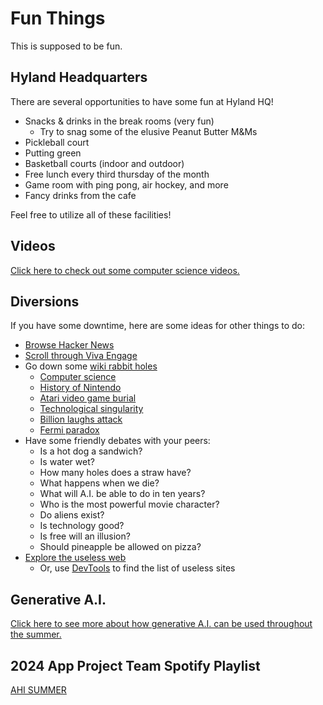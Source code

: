 # Fun Things
This is supposed to be fun.

## Hyland Headquarters
There are several opportunities to have some fun at Hyland HQ!

- Snacks & drinks in the break rooms (very fun)
  - Try to snag some of the elusive Peanut Butter M&Ms
- Pickleball court
- Putting green
- Basketball courts (indoor and outdoor)
- Free lunch every third thursday of the month
- Game room with ping pong, air hockey, and more
- Fancy drinks from the cafe

Feel free to utilize all of these facilities!

## Videos
[Click here to check out some computer science videos.](Videos.md)

## Diversions
If you have some downtime, here are some ideas for other things to do:

- [Browse Hacker News](https://news.ycombinator.com/)
- [Scroll through Viva Engage](https://engage.cloud.microsoft/main/org/hyland.com/feed)
- Go down some [wiki rabbit holes](https://en.wikipedia.org/wiki/Wiki_rabbit_hole)
  - [Computer science](https://en.wikipedia.org/wiki/Computer_science)
  - [History of Nintendo](https://en.wikipedia.org/wiki/History_of_Nintendo)
  - [Atari video game burial](https://en.wikipedia.org/wiki/Atari_video_game_burial)
  - [Technological singularity](https://en.wikipedia.org/wiki/Technological_singularity)
  - [Billion laughs attack](https://en.wikipedia.org/wiki/Billion_laughs_attack)
  - [Fermi paradox](https://en.wikipedia.org/wiki/Fermi_paradox)
- Have some friendly debates with your peers:
  - Is a hot dog a sandwich?
  - Is water wet?
  - How many holes does a straw have?
  - What happens when we die?
  - What will A.I. be able to do in ten years?
  - Who is the most powerful movie character?
  - Do aliens exist?
  - Is technology good?
  - Is free will an illusion?
  - Should pineapple be allowed on pizza?
- [Explore the useless web](https://theuselessweb.com/)
  - Or, use [DevTools](DevTools.md) to find the list of useless sites

## Generative A.I.
[Click here to see more about how generative A.I. can be used throughout the summer.](GenAi.md)

## 2024 App Project Team Spotify Playlist
[AHI SUMMER](https://open.spotify.com/playlist/6ZRCVhz8SQP6eWj2wKy4dZ?si=c3a2cd423a4a4263&pt=3e394e619df7918c50ade18f82dca609)
